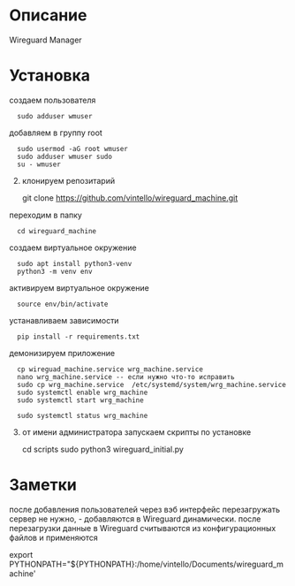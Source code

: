 # Описание

Wireguard Manager

# Установка
создаем пользователя

      sudo adduser wmuser

добавляем в группу root

      sudo usermod -aG root wmuser
      sudo adduser wmuser sudo
      su - wmuser


2. клонируем репозитарий


      git clone https://github.com/vintello/wireguard_machine.git

переходим в папку 

      cd wireguard_machine

создаем виртуальное окружение

      sudo apt install python3-venv
      python3 -m venv env

активируем виртуальное окружение 

      source env/bin/activate

устанавливаем зависимости 

      pip install -r requirements.txt

демонизируем приложение

      cp wireguad_machine.service wrg_machine.service
      nano wrg_machine.service -- если нужно что-то исправить 
      sudo cp wrg_machine.service  /etc/systemd/system/wrg_machine.service
      sudo systemctl enable wrg_machine
      sudo systemctl start wrg_machine

      sudo systemctl status wrg_machine

3. от имени администратора запускаем скрипты по установке 


      cd scripts
      sudo python3 wireguard_initial.py


# Заметки
   после добавления пользователей через вэб интерфейс перезагружать сервер не нужно, - добавляются в Wireguard динамически.
   после перезагрузки данные в Wireguard считываются из конфигурационных файлов и применяются

   export PYTHONPATH="${PYTHONPATH}:/home/vintello/Documents/wireguard_machine'
